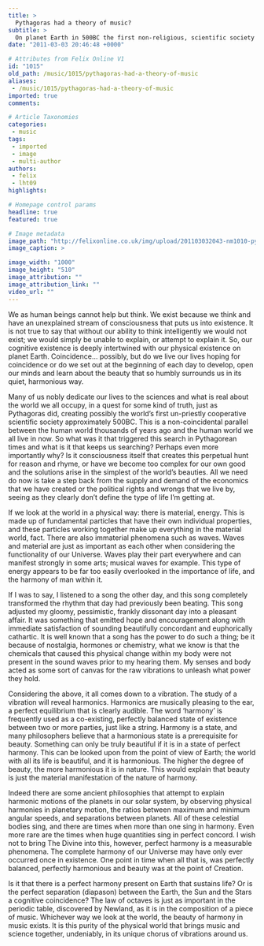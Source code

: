 ```yaml
---
title: >
  Pythagoras had a theory of music?
subtitle: >
  On planet Earth in 500BC the first non-religious, scientific society was formed by Pythagoras
date: "2011-03-03 20:46:48 +0000"

# Attributes from Felix Online V1
id: "1015"
old_path: /music/1015/pythagoras-had-a-theory-of-music
aliases:
 - /music/1015/pythagoras-had-a-theory-of-music
imported: true
comments:

# Article Taxonomies
categories:
 - music
tags:
 - imported
 - image
 - multi-author
authors:
 - felix
 - lht09
highlights:

# Homepage control params
headline: true
featured: true

# Image metadata
image_path: "http://felixonline.co.uk/img/upload/201103032043-nm1010-pythagor.jpg"
image_caption: >

image_width: "1000"
image_height: "510"
image_attribution: ""
image_attribution_link: ""
video_url: ""
---
```


We as human beings cannot help but think. We exist because we think and have an unexplained stream of consciousness that puts us into existence. It is not true to say that without our ability to think intelligently we would not exist; we would simply be unable to explain, or attempt to explain it. So, our cognitive existence is deeply intertwined with our physical existence on planet Earth. Coincidence… possibly, but do we live our lives hoping for coincidence or do we set out at the beginning of each day to develop, open our minds and learn about the beauty that so humbly surrounds us in its quiet, harmonious way.

Many of us nobly dedicate our lives to the sciences and what is real about the world we all occupy, in a quest for some kind of truth, just as Pythagoras did, creating possibly the world’s first un-priestly cooperative scientific society approximately 500BC. This is a non-coincidental parallel between the human world thousands of years ago and the human world we all live in now. So what was it that triggered this search in Pythagorean times and what is it that keeps us searching? Perhaps even more importantly why? Is it consciousness itself that creates this perpetual hunt for reason and rhyme, or have we become too complex for our own good and the solutions arise in the simplest of the world’s beauties. All we need do now is take a step back from the supply and demand of the economics that we have created or the political rights and wrongs that we live by, seeing as they clearly don’t define the type of life I’m getting at.

If we look at the world in a physical way: there is material, energy. This is made up of fundamental particles that have their own individual properties, and these particles working together make up everything in the material world, fact. There are also immaterial phenomena such as waves. Waves and material are just as important as each other when considering the functionality of our Universe. Waves play their part everywhere and can manifest strongly in some arts; musical waves for example. This type of energy appears to be far too easily overlooked in the importance of life, and the harmony of man within it.

If I was to say, I listened to a song the other day, and this song completely transformed the rhythm that day had previously been beating. This song adjusted my gloomy, pessimistic, frankly dissonant day into a pleasant affair. It was something that emitted hope and encouragement along with immediate satisfaction of sounding beautifully concordant and euphorically cathartic. It is well known that a song has the power to do such a thing; be it because of nostalgia, hormones or chemistry, what we know is that the chemicals that caused this physical change within my body were not present in the sound waves prior to my hearing them. My senses and body acted as some sort of canvas for the raw vibrations to unleash what power they hold.

Considering the above, it all comes down to a vibration. The study of a vibration will reveal harmonics. Harmonics are musically pleasing to the ear, a perfect equilibrium that is clearly audible. The word ‘harmony’ is frequently used as a co-existing, perfectly balanced state of existence between two or more parties, just like a string. Harmony is a state, and many philosophers believe that a harmonious state is a prerequisite for beauty. Something can only be truly beautiful if it is in a state of perfect harmony. This can be looked upon from the point of view of Earth; the world with all its life is beautiful, and it is harmonious. The higher the degree of beauty, the more harmonious it is in nature. This would explain that beauty is just the material manifestation of the nature of harmony.

Indeed there are some ancient philosophies that attempt to explain harmonic motions of the planets in our solar system, by observing physical harmonies in planetary motion, the ratios between maximum and minimum angular speeds, and separations between planets. All of these celestial bodies sing, and there are times when more than one sing in harmony. Even more rare are the times when huge quantities sing in perfect concord. I wish not to bring The Divine into this, however, perfect harmony is a measurable phenomena. The complete harmony of our Universe may have only ever occurred once in existence. One point in time when all that is, was perfectly balanced, perfectly harmonious and beauty was at the point of Creation.

Is it that there is a perfect harmony present on Earth that sustains life? Or is the perfect separation (diapason) between the Earth, the Sun and the Stars a cognitive coincidence? The law of octaves is just as important in the periodic table, discovered by Newland, as it is in the composition of a piece of music. Whichever way we look at the world, the beauty of harmony in music exists. It is this purity of the physical world that brings music and science together, undeniably, in its unique chorus of vibrations around us.
